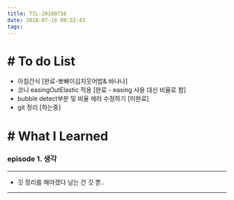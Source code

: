 ```yaml
---
title: TIL-20180716
date: 2018-07-16 09:52:43
tags: 
---
```


# # To do List

- 아침간식 [완료-뽀빠이김치웃어밥& 바나나]
- 코니 easingOutElastic 적용 [완료 - easing 사용 대신 비율로 함]
- bubble detect부분 및 비율 에러 수정하기 [미완료]
- git 정리 [하는중]


# # What I Learned

### episode 1. 생각

---

- 깃 정리를 해야겠다 남는 건 깃 뿐..

---